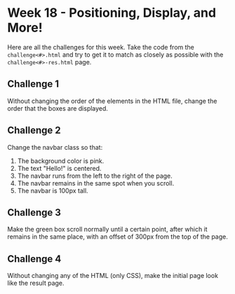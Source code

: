 # Week 18 - Positioning, Display, and More!

Here are all the challenges for this week. Take the code from the `challenge<#>.html` and try to get it to match as closely as possible with the `challenge<#>-res.html` page. 

## Challenge 1

Without changing the order of the elements in the HTML file, change the order that the boxes are displayed. 

## Challenge 2

Change the navbar class so that:

1. The background color is pink.
2. The text "Hello!" is centered.
3. The navbar runs from the left to the right of the page.
4. The navbar remains in the same spot when you scroll.
5. The navbar is 100px tall.

## Challenge 3

Make the green box scroll normally until a certain point, after which it remains in the same place, with an offset of 300px from the top of the page.

## Challenge 4

Without changing any of the HTML (only CSS), make the initial page look like the result page.
